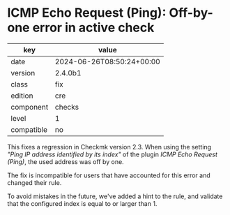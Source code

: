 [//]: # (werk v2)
# ICMP Echo Request (Ping): Off-by-one error in active check

key        | value
---------- | ---
date       | 2024-06-26T08:50:24+00:00
version    | 2.4.0b1
class      | fix
edition    | cre
component  | checks
level      | 1
compatible | no

This fixes a regression in Checkmk version 2.3.
When using the setting _"Ping IP address identified by its index"_ of the plugin _ICMP Echo Request (Ping)_, the used address was off by one.

The fix is incompatible for users that have accounted for this error and changed their rule.

To avoid mistakes in the future, we've added a hint to the rule, and validate that the configured index is equal to or larger than 1.
